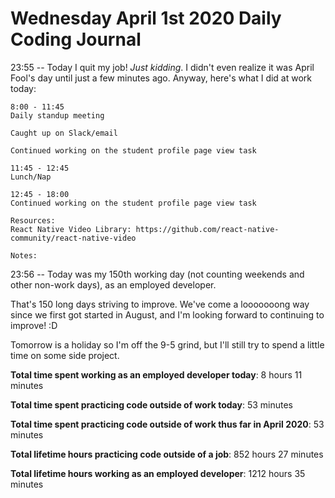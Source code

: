 # Wednesday April 1st 2020 Daily Coding Journal

23:55 -- Today I quit my job! *Just kidding*. I didn't even realize it was April Fool's day until just a few minutes ago. Anyway, here's what I did at work today:
```
8:00 - 11:45
Daily standup meeting

Caught up on Slack/email

Continued working on the student profile page view task

11:45 - 12:45
Lunch/Nap

12:45 - 18:00
Continued working on the student profile page view task

Resources:
React Native Video Library: https://github.com/react-native-community/react-native-video

Notes:
```
23:56 -- Today was my 150th working day (not counting weekends and other non-work days), as an employed developer.

That's 150 long days striving to improve. We've come a looooooong way since we first got started in August, and I'm looking forward to continuing to improve! :D

Tomorrow is a holiday so I'm off the 9-5 grind, but I'll still try to spend a little time on some side project.

**Total time spent working as an employed developer today**: 8 hours 11 minutes

**Total time spent practicing code outside of work today**: 53 minutes

**Total time spent practicing code outside of work thus far in April 2020**: 53 minutes

**Total lifetime hours practicing code outside of a job**: 852 hours 27 minutes

**Total lifetime hours working as an employed developer**: 1212 hours 35 minutes